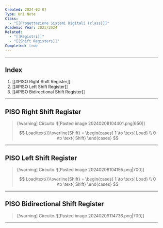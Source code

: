 ```yaml
---
Created: 2024-02-07
Type: Uni Note
Class:
  - "[[Progettazione Sistemi Digitali (class)]]"
Academic Year: 2023/2024
Related:
  - "[[Registri]]"
  - "[[Shift Registers]]"
Completed: true
---
```

---
## Index
1. [[#PISO Right Shift Register]]
2. [[#PISO Left Shift Register]]
3. [[#PISO Bidirectional Shift Register]]

---
## PISO Right Shift Register 

>[!warning] Circuito
>![[Pasted image 20240208104401.png|650]]
>
>$$  Load\text{/}\overline{Shift} = \begin{cases}
>1 \to \text{ Load} \\
>0 \to \text{ Shift}
>\end{cases} $$

---
## PISO Left Shift Register 

>[!warning] Circuito
>![[Pasted image 20240208104155.png|700]]
>
>$$  Load\text{/}\overline{Shift} = \begin{cases}
>1 \to \text{ Load} \\
>0 \to \text{ Shift}
>\end{cases} $$

---
## PISO Bidirectional Shift Register

>[!warning] Circuito
>![[Pasted image 20240209114736.png|700]]

---
